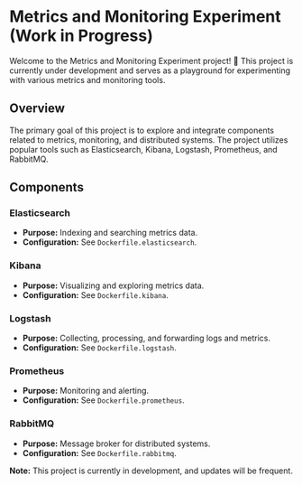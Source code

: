# Metrics and Monitoring Experiment (Work in Progress)

Welcome to the Metrics and Monitoring Experiment project! 🚀 This project is currently under development and serves as a playground for experimenting with various metrics and monitoring tools.

## Overview

The primary goal of this project is to explore and integrate components related to metrics, monitoring, and distributed systems. The project utilizes popular tools such as Elasticsearch, Kibana, Logstash, Prometheus, and RabbitMQ.

## Components

### Elasticsearch

- **Purpose:** Indexing and searching metrics data.
- **Configuration:** See `Dockerfile.elasticsearch`.

### Kibana

- **Purpose:** Visualizing and exploring metrics data.
- **Configuration:** See `Dockerfile.kibana`.

### Logstash

- **Purpose:** Collecting, processing, and forwarding logs and metrics.
- **Configuration:** See `Dockerfile.logstash`.

### Prometheus

- **Purpose:** Monitoring and alerting.
- **Configuration:** See `Dockerfile.prometheus`.

### RabbitMQ

- **Purpose:** Message broker for distributed systems.
- **Configuration:** See `Dockerfile.rabbitmq`.

**Note:** This project is currently in development, and updates will be frequent.
